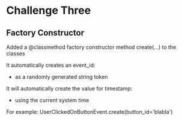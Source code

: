 # Challenge Three

## Factory Constructor

Added a @classmethod factory constructor method create(...) to the classes

It automatically creates an event_id:
  * as a randomly generated string token

It will automatically create the value for timestamp:
  * using the current system time

For example: UserClickedOnButtonEvent.create(button_id='blabla')
